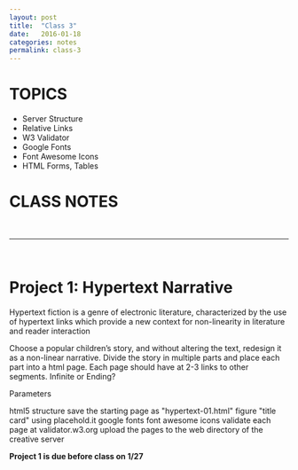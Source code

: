 ```yaml
---
layout: post
title:  "Class 3"
date:   2016-01-18
categories: notes
permalink: class-3
---
```



# TOPICS

 + Server Structure
 + Relative Links
 + W3 Validator
 + Google Fonts
 + Font Awesome Icons
 + HTML Forms, Tables


# CLASS NOTES
<!-- [HTML5 Notes](http://creative.colorado.edu/~schaal/web/pdf/web-html5.pdf) -->



<br>

---

<br>

# Project 1: Hypertext Narrative
Hypertext fiction is a genre of electronic literature, characterized by the use of hypertext links which provide a new context for non-linearity in literature and reader interaction

Choose a popular children’s story, and without altering the text, redesign it as a non-linear narrative. Divide the story in multiple parts and place each part into a html page. Each page should have at 2-3 links to other segments. Infinite or Ending?

Parameters

html5 structure
save the starting page as "hypertext-01.html"
figure "title card" using placehold.it
google fonts
font awesome icons
validate each page at validator.w3.org
upload the pages to the web directory of the creative server

**Project 1 is due before class on 1/27**

<!-- <br>

# READING
Read [As We May Think, by Vannevar Bush](http://www.theatlantic.com/magazine/archive/1945/07/as-we-may-think/303881/) and read [Long Live the Web, by Tim Berners-Lee](http://ariellehein.com/readings/Berners-Lee-Long-Live-The-Web.pdf).

Both readings should be completed prior to class on 1/20. Be prepared to discuss the readings in class that day. 
 -->


